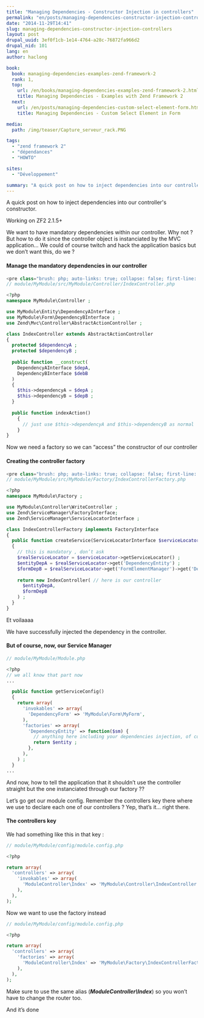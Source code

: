 ```yaml
---
title: "Managing Dependencies - Constructor Injection in controllers"
permalink: "en/posts/managing-dependencies-constructor-injection-controllers.html"
date: "2014-11-29T14:41"
slug: managing-dependencies-constructor-injection-controllers
layout: post
drupal_uuid: 3ef0f1cb-1e14-4764-a28c-76872fa966d2
drupal_nid: 101
lang: en
author: haclong

book:
  book: managing-dependencies-examples-zend-framework-2
  rank: 1,
  top: 
    url: /en/books/managing-dependencies-examples-zend-framework-2.html
    title: Managing Dependencies - Examples with Zend Framework 2
  next: 
    url: /en/posts/managing-dependencies-custom-select-element-form.html
    title: Managing Dependencies - Custom Select Element in Form

media:
  path: /img/teaser/Capture_serveur_rack.PNG

tags:
  - "zend framework 2"
  - "dépendances"
  - "HOWTO"

sites:
  - "Développement"

summary: "A quick post on how to inject dependencies into our controller's constructor."
---
```


A quick post on how to inject dependencies into our controller's constructor.

Working on ZF2 2.1.5+

We want to have mandatory dependencies within our controller. Why not ? But how to do it since the controller object is instanciated by the MVC application… We could of course twitch and hack the application basics but we don’t want this, do we ?

#### Manage the mandatory dependencies in our controller

```php
<pre class="brush: php; auto-links: true; collapse: false; first-line: 1; html-script: false; smart-tabs: true; tab-size: 4; toolbar: false; codetag">
// module/MyModule/src/MyModule/Controller/IndexController.php

<?php
namespace MyModule\Controller ;

use MyModule\Entity\DependencyAInterface ;
use MyModule\Form\DependencyBInterface ;
use Zend\Mvc\Controller\AbstractActionController ;

class IndexController extends AbstractActionController
{
  protected $dependencyA ;
  protected $dependencyB ;
 
  public function __construct(
    DependencyAInterface $depA,
    DependencyBInterface $debB
  )
  {
    $this->dependencyA = $depA ;
    $this->dependencyB = $depB ;
  }
 
  public function indexAction()
    {
      // just use $this->dependencyA and $this->dependencyB as normal
    }
}
```

Now we need a factory so we can “access” the constructor of our controller

#### Creating the controller factory

```php
<pre class="brush: php; auto-links: true; collapse: false; first-line: 1; html-script: false; smart-tabs: true; tab-size: 4; toolbar: false; codetag">
// module/MyModule/src/MyModule/Factory/IndexControllerFactory.php

<?php
namespace MyModule\Factory ;

use MyModule\Controller\WriteController ;
use Zend\ServiceManager\FactoryInterface;
use Zend\ServiceManager\ServiceLocatorInterface ;

class IndexControllerFactory implements FactoryInterface
{
  public function createService(ServiceLocatorInterface $serviceLocator)
  {
    // this is mandatory , don’t ask
    $realServiceLocator = $serviceLocator->getServiceLocator() ;
    $entityDepA = $realServiceLocator->get('DependencyEntity') ;
    $formDepB = $realServiceLocator->get('FormElementManager')->get('DependencyForm') ;
 
    return new IndexController( // here is our controller
      $entityDepA,
      $formDepB
    ) ;
  }
}
```

Et voilaaaa

We have successfully injected the dependency in the controller.

#### But of course, now, our Service Manager

```php
// module/MyModule/Module.php

<?php
// we all know that part now
...

  public function getServiceConfig()
  {
    return array(
      'invokables' => array(
        'DependencyForm' => 'MyModule\Form\MyForm',
      ),
      'factories' => array(
        'DependencyEntity' => function($sm) {
          // anything here including your dependencies injection, of course
          return $entity ;
        },
      ),
    ) ;
  }
...
```

And now, how to tell the application that it shouldn’t use the controller straight but the one instanciated through our factory ??

Let’s go get our module config. Remember the controllers key there where we use to declare each one of our controllers ? Yep, that’s it… right there.

#### The controllers key

We had something like this in that key :

```php
// module/MyModule/config/module.config.php

<?php

return array(
  'controllers' => array(
    'invokables' => array(
      'ModuleController\Index' => 'MyModule\Controller\IndexController',
    ),
  ),
);
```

Now we want to use the factory instead

```php
// module/MyModule/config/module.config.php

<?php

return array(
  'controllers' => array(
    'factories' => array(
      'ModuleController\Index' => 'MyModule\Factory\IndexControllerFactory',
    ),
  ),
);
```

Make sure to use the same alias (***ModuleController\Index***) so you won’t have to change the router too.

And it’s done
